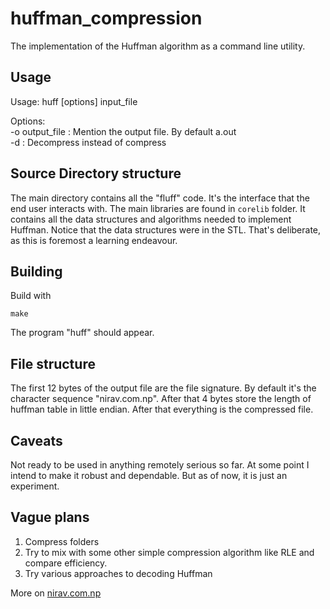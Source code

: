 # huffman_compression
The implementation of the Huffman algorithm as a command line utility.

## Usage
Usage: huff [options] input_file  

Options:  
    -o output_file      : Mention the output file. By default a.out  
    -d                  : Decompress instead of compress  

## Source Directory structure
The main directory contains all the "fluff" code. It's the interface that the end user
interacts with. The main libraries are found in `corelib` folder. It contains all the data 
structures and algorithms needed to implement Huffman. Notice that the data structures were
in the STL. That's deliberate, as this is foremost a learning endeavour.

## Building
Build with

    make

The program "huff" should appear.

## File structure
The first 12 bytes of the output file are the file signature. 
By default it's the character sequence "nirav.com.np". After that 4 bytes
store the length of huffman table in little endian. After that everything is the 
compressed file.

## Caveats
Not ready to be used in anything remotely serious so far. At some point I intend to 
make it robust and dependable. But as of now, it is just an experiment.

## Vague plans
1. Compress folders
2. Try to mix with some other simple compression algorithm like RLE and compare efficiency.
3. Try various approaches to decoding Huffman

More on [nirav.com.np](https://nirav.com.np)